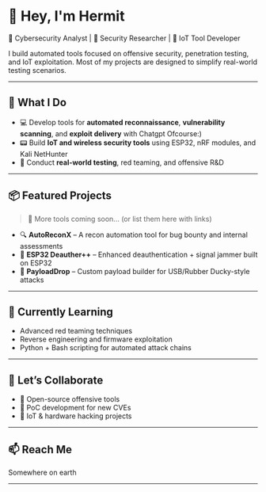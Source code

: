 # 👋 Hey, I'm Hermit

🚨 Cybersecurity Analyst | 🔐 Security Researcher | 📡 IoT Tool Developer  

I build automated tools focused on offensive security, penetration testing, and IoT exploitation. Most of my projects are designed to simplify real-world testing scenarios.

---

## 🧰 What I Do
- 💻 Develop tools for **automated reconnaissance**, **vulnerability scanning**, and **exploit delivery** with Chatgpt Ofcourse:) 
- 📟 Build **IoT and wireless security tools** using ESP32, nRF modules, and Kali NetHunter
- 🧪 Conduct **real-world testing**, red teaming, and offensive R&D

---

## 📦 Featured Projects
> 🔧 More tools coming soon... (or list them here with links)

- 🔍 **AutoReconX** – A recon automation tool for bug bounty and internal assessments
- 📡 **ESP32 Deauther++** – Enhanced deauthentication + signal jammer built on ESP32
- 🐚 **PayloadDrop** – Custom payload builder for USB/Rubber Ducky-style attacks

---

## 🚀 Currently Learning
- Advanced red teaming techniques  
- Reverse engineering and firmware exploitation  
- Python + Bash scripting for automated attack chains  

---

## 🤝 Let’s Collaborate
- 🧠 Open-source offensive tools
- 🎯 PoC development for new CVEs
- 🔗 IoT & hardware hacking projects

---

## 📫 Reach Me
Somewhere on earth

---
